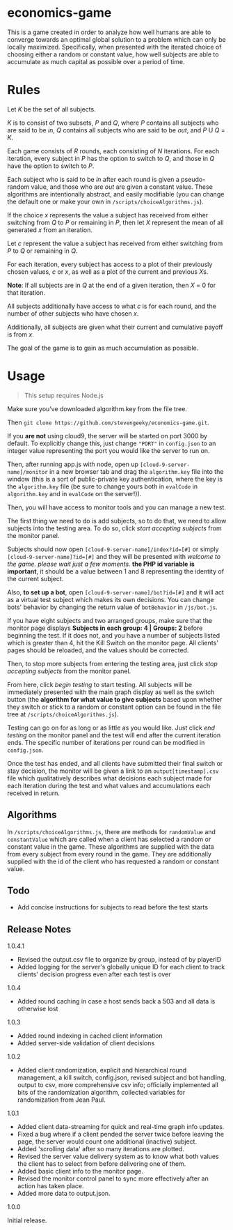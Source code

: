# economics-game
This is a game created in order to analyze how well humans are able to converge towards an optimal global solution to a problem which can only be locally maximized. Specifically, when presented with the iterated choice of choosing either a random or constant value, how well subjects are able to accumulate as much capital as possible over a period of time.

# Rules
Let *K* be the set of all subjects.

*K* is to consist of two subsets, *P* and *Q*, where *P* contains all subjects who are said to be *in*, *Q* contains all subjects who are said to be *out*, and *P* U *Q* = *K*.

Each game consists of *R* rounds, each consisting of *N* iterations. For each iteration, every subject in *P* has the option to switch to *Q*, and those in *Q* have the option to switch to *P*.

Each subject who is said to be *in* after each round is given a pseudo-random value, and those who are *out* are given a constant value. These algorithms are intentionally abstract, and easily modifiable (you can change the default one or make your own in `/scripts/choiceAlgorithms.js`).

If the choice *x* represents the value a subject has received from either switching from *Q* to *P* or remaining in *P*, then let *X* represent the mean of all generated *x* from an iteration.

Let *c* represent the value a subject has received from either switching from *P* to *Q* or remaining in *Q*.

For each iteration, every subject has access to a plot of their previously chosen values, *c* or *x*, as well as a plot of the current and previous *X*s.

**Note**: If all subjects are in *Q* at the end of a given iteration, then *X* = 0 for that iteration.

All subjects additionally have access to what *c* is for each round, and the number of other subjects who have chosen *x*.

Additionally, all subjects are given what their current and cumulative payoff is from *x*.

The goal of the game is to gain as much accumulation as possible.

# Usage
> This setup requires Node.js

Make sure you’ve downloaded algorithm.key from the file tree.

Then `git clone https://github.com/stevengeeky/economics-game.git`.

If you **are not** using cloud9, the server will be started on port 3000 by default. To explicitly change this, just change `"PORT"` in `config.json` to an integer value representing the port you would like the server to run on.

Then, after running app.js with node, open up `[cloud-9-server-name]/monitor` in a new browser tab and drag the `algorithm.key` file into the window (this is a sort of public-private key authentication, where the key is the `algorithm.key` file (be sure to change yours both in `evalCode` in `algorithm.key` and in `evalCode` on the server!)).

Then, you will have access to monitor tools and you can manage a new test.

The first thing we need to do is add subjects, so to do that, we need to allow subjects into the testing area. To do so, click *start accepting subjects* from the monitor panel.

Subjects should now open `[cloud-9-server-name]/index?id=[#]` or simply `[cloud-9-server-name]?id=[#]` and they will be presented with *welcome to the game. please wait just a few moments.* **the PHP id variable is important**, it should be a value between 1 and 8 representing the identity of the current subject.

Also, **to set up a bot**, open `[cloud-9-server-name]/bot?id=[#]` and it will act as a virtual test subject which makes its own decisions. You can change bots' behavior by changing the return value of `botBehavior` in `/js/bot.js`.

If you have eight subjects and two arranged groups, make sure that the monitor page displays **Subjects in each group: 4 | Groups: 2** before beginning the test. If it does not, and you have a number of subjects listed which is greater than 4, hit the Kill Switch on the monitor page. All clients' pages should be reloaded, and the values should be corrected.

Then, to stop more subjects from entering the testing area, just click *stop accepting subjects* from the monitor panel.

From here, click *begin testing* to start testing. All subjects will be immediately presented with the main graph display as well as the switch button (the **algorithm for what value to give subjects** based upon whether they switch or stick to a random or constant option can be found in the file tree at `/scripts/choiceAlgorithms.js`).

Testing can go on for as long or as little as you would like. Just click *end testing* on the monitor panel and the test will end after the current iteration ends. The specific number of iterations per round can be modified in `config.json`.

Once the test has ended, and all clients have submitted their final switch or stay decision, the monitor will be given a link to an `output[timestamp].csv` file which qualitatively describes what decisions each subject made for each iteration during the test and what values and accumulations each received in return.

## Algorithms
In `/scripts/choiceAlgorithms.js`, there are methods for `randomValue` and `constantValue` which are called when a client has selected a random or constant value in the game. These algorithms are supplied with the data from every subject from every round in the game. They are additionally supplied with the id of the client who has requested a random or constant value.

## Todo
* Add concise instructions for subjects to read before the test starts

## Release Notes

1.0.4.1

* Revised the output.csv file to organize by group, instead of by playerID
* Added logging for the server's globally unique ID for each client to track clients' decision progress even after each test is over

1.0.4

* Added round caching in case a host sends back a 503 and all data is otherwise lost

1.0.3

* Added round indexing in cached client information
* Added server-side validation of client decisions

1.0.2

* Added client randomization, explicit and hierarchical round management, a kill switch, config.json, revised subject and bot handling, output to csv, more comprehensive csv info; officially implemented all bits of the randomization algorithm, collected variables for randomization from Jean Paul.

1.0.1

* Added client data-streaming for quick and real-time graph info updates.
* Fixed a bug where if a client pended the server twice before leaving the page, the server would count one additional (inactive) subject.
* Added 'scrolling data' after so many iterations are plotted.
* Revised the server value delivery system as to know what both values the client has to select from before delivering one of them.
* Added basic client info to the monitor page.
* Revised the monitor control panel to sync more effectively after an action has taken place.
* Added more data to output.json.

1.0.0

Initial release.
